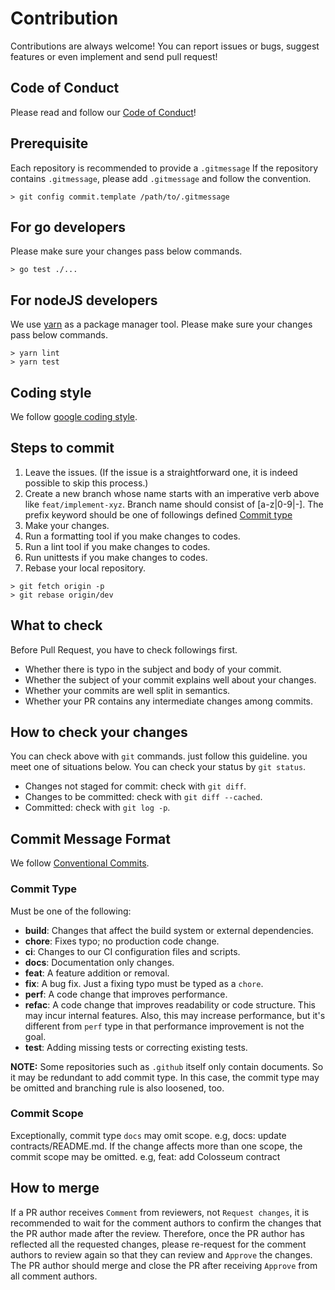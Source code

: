 # Contribution

Contributions are always welcome! You can report issues or bugs, suggest features
or even implement and send pull request!

## Code of Conduct

Please read and follow our [Code of Conduct](./CODE_OF_CONDUCT.md)!

## Prerequisite

Each repository is recommended to provide a `.gitmessage`
If the repository contains `.gitmessage`, please add `.gitmessage` and follow the convention.

```shell
> git config commit.template /path/to/.gitmessage
```

## For go developers

Please make sure your changes pass below commands.

```shell
> go test ./...
```

## For nodeJS developers

We use [yarn](https://yarnpkg.com/) as a package manager tool. Please make sure your changes
pass below commands.

```shell
> yarn lint
> yarn test
```

## Coding style

We follow [google coding style](http://google.github.io/styleguide/).

## Steps to commit

1. Leave the issues. (If the issue is a straightforward one, it is indeed possible to skip this process.)
2. Create a new branch whose name starts with an imperative verb above like `feat/implement-xyz`.
   Branch name should consist of [a-z|0-9|-]. The prefix keyword should be one of followings defined [Commit type](#commit-type)
3. Make your changes.
4. Run a formatting tool if you make changes to codes.
5. Run a lint tool if you make changes to codes.
6. Run unittests if you make changes to codes.
7. Rebase your local repository.

  ```shell
  > git fetch origin -p
  > git rebase origin/dev
  ```

## What to check

Before Pull Request, you have to check followings first.

- Whether there is typo in the subject and body of your commit.
- Whether the subject of your commit explains well about your changes.
- Whether your commits are well split in semantics.
- Whether your PR contains any intermediate changes among commits.

## How to check your changes

You can check above with `git` commands. just follow this guideline. you meet one of situations below.
You can check your status by `git status`.

- Changes not staged for commit: check with `git diff`.
- Changes to be committed: check with `git diff --cached`.
- Committed: check with `git log -p`.

## Commit Message Format

We follow [Conventional Commits](https://www.conventionalcommits.org/en/v1.0.0/).

### Commit Type

Must be one of the following:

- **build**: Changes that affect the build system or external dependencies.
- **chore**: Fixes typo; no production code change.
- **ci**: Changes to our CI configuration files and scripts.
- **docs**: Documentation only changes.
- **feat**: A feature addition or removal.
- **fix**: A bug fix. Just a fixing typo must be typed as a `chore`.
- **perf**: A code change that improves performance.
- **refac**: A code change that improves readability or code structure.
  This may incur internal features. Also, this may increase performance, but it's different
  from `perf` type in that performance improvement is not the goal.
- **test**: Adding missing tests or correcting existing tests.

**NOTE:** Some repositories such as `.github` itself only contain documents. So it may be
redundant to add commit type. In this case, the commit type may be omitted and branching
rule is also loosened, too.

### Commit Scope

Exceptionally, commit type `docs` may omit scope. e.g, docs: update contracts/README.md.
If the change affects more than one scope, the commit scope may be omitted.
e.g, feat: add Colosseum contract

## How to merge

If a PR author receives `Comment` from reviewers, not `Request changes`, it is recommended
to wait for the comment authors to confirm the changes that the PR author made after the review.
Therefore, once the PR author has reflected all the requested changes, please re-request
for the comment authors to review again so that they can review and `Approve` the changes.
The PR author should merge and close the PR after receiving `Approve` from all comment authors.
